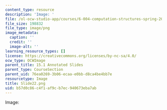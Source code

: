 ```yaml
---
content_type: resource
description: 'Image: '
file: /ol-ocw-studio-app/courses/6-004-computation-structures-spring-2017/b57d0c86c4f1af9cb7ec940673eba7ab_Slide22.png
file_size: 198832
file_type: image/png
image_metadata:
  caption: ''
  credit: ''
  image-alt: ''
learning_resource_types: []
license: https://creativecommons.org/licenses/by-nc-sa/4.0/
ocw_type: OCWImage
parent_title: 15.1 Annotated Slides
parent_type: CourseSection
parent_uid: 76ea0269-3b06-ecaa-e0bb-d8ca4be4bb7e
resourcetype: Image
title: Slide22.png
uid: b57d0c86-c4f1-af9c-b7ec-940673eba7ab
---
```

Image: 
